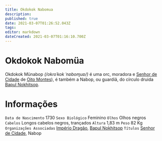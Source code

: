 ```yaml
---
title: Okdokok Nabomua
description: 
published: true
date: 2021-03-07T01:26:52.043Z
tags: 
editor: markdown
dateCreated: 2021-03-07T01:16:10.700Z
---
```


# Okdokok Nabomüa
Okdokok Münabop *(/okɾoˈkok ˈnɐboɱuɐ/)* é uma orc, moradora e [Senhor de Cidade](/rankings-e-titulos/senhor-de-cidade) de [Oito Montes](/lugares/plano-material/drafeon/sul-de-drafeon/oito-montes-vilarejo)), é também a Nabop, ou guardiã, do círculo druida [Bapul Nokhitsop](/faccoes/faccoes-independentes/bapul-nokhitsop).

# Informações
`Data de Nascimento` 1730 
`Sexo Biológico` Feminino
`Olhos` Olhos negros
`Cabelos` Longos cabelos negros, trançados
`Altura` 1,83 m
`Peso` 82 Kg
`Organizações Associadas` [Império Dragão](http://localhost/faccoes/nacoes/imperio-dragao#imperio-dragao), [Bapul Nokhitsop](/faccoes/faccoes-independentes/bapul-nokhitsop)
`Títulos` [Senhor de Cidade](/rankings-e-titulos/senhor-de-cidade), Nabop